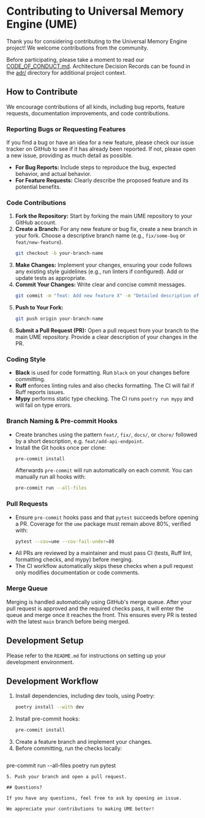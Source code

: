# Contributing to Universal Memory Engine (UME)

Thank you for considering contributing to the Universal Memory Engine project! We welcome contributions from the community.

Before participating, please take a moment to read our [CODE_OF_CONDUCT.md](CODE_OF_CONDUCT.md). Architecture Decision Records can be found in the [adr/](adr) directory for additional project context.

## How to Contribute

We encourage contributions of all kinds, including bug reports, feature requests, documentation improvements, and code contributions.

### Reporting Bugs or Requesting Features

If you find a bug or have an idea for a new feature, please check our issue tracker on GitHub to see if it has already been reported. If not, please open a new issue, providing as much detail as possible.

*   **For Bug Reports:** Include steps to reproduce the bug, expected behavior, and actual behavior.
*   **For Feature Requests:** Clearly describe the proposed feature and its potential benefits.

### Code Contributions

1.  **Fork the Repository:** Start by forking the main UME repository to your GitHub account.
2.  **Create a Branch:** For any new feature or bug fix, create a new branch in your fork. Choose a descriptive branch name (e.g., `fix/some-bug` or `feat/new-feature`).
    ```bash
    git checkout -b your-branch-name
    ```
3.  **Make Changes:** Implement your changes, ensuring your code follows any existing style guidelines (e.g., run linters if configured). Add or update tests as appropriate.
4.  **Commit Your Changes:** Write clear and concise commit messages.
    ```bash
    git commit -m "feat: Add new feature X" -m "Detailed description of changes."
    ```
5.  **Push to Your Fork:**
    ```bash
    git push origin your-branch-name
    ```
6.  **Submit a Pull Request (PR):** Open a pull request from your branch to the main UME repository. Provide a clear description of your changes in the PR.

### Coding Style

- **Black** is used for code formatting. Run `black` on your changes before committing.
- **Ruff** enforces linting rules and also checks formatting. The CI will fail if Ruff reports issues.
- **Mypy** performs static type checking. The CI runs `poetry run mypy` and will fail on type errors.

### Branch Naming & Pre-commit Hooks

- Create branches using the pattern `feat/`, `fix/`, `docs/`, or `chore/` followed by a short description, e.g. `feat/add-api-endpoint`.
- Install the Git hooks once per clone:
  ```bash
  pre-commit install
  ```
  Afterwards `pre-commit` will run automatically on each commit. You can manually run all hooks with:
  ```bash
  pre-commit run --all-files
  ```

### Pull Requests

 - Ensure `pre-commit` hooks pass and that `pytest` succeeds before opening a PR. Coverage for the `ume` package must remain above 80%, verified with:
   ```bash
   pytest --cov=ume --cov-fail-under=80
   ```
- All PRs are reviewed by a maintainer and must pass CI (tests, Ruff lint, formatting checks, and mypy) before merging.
- The CI workflow automatically skips these checks when a pull request only modifies documentation or code comments.

### Merge Queue

Merging is handled automatically using GitHub's merge queue. After your pull request is approved and the required checks pass, it will enter the queue and merge once it reaches the front. This ensures every PR is tested with the latest `main` branch before being merged.

## Development Setup

Please refer to the `README.md` for instructions on setting up your development environment.

## Development Workflow

1. Install dependencies, including dev tools, using Poetry:
   ```bash
   poetry install --with dev
   ```
2. Install pre-commit hooks:
   ```bash
   pre-commit install
   ```
3. Create a feature branch and implement your changes.
4. Before committing, run the checks locally:
   ```bash
  pre-commit run --all-files
  poetry run pytest
   ```
5. Push your branch and open a pull request.

## Questions?

If you have any questions, feel free to ask by opening an issue.

We appreciate your contributions to making UME better!
